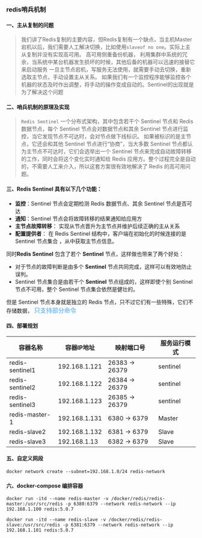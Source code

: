 ### redis哨兵机制

#### 一、主从复制的问题
>我们讲了Redis复制的主要内容，但Redis复制有一个缺点，当主机Master宕机以后，我们需要人工解决切换，比如使用`slaveof no one`。实际上主从复制并没有实现高可用。
高可用侧重备份机器， 利用集群中系统的冗余，当系统中某台机器发生损坏的时候，其他后备的机器可以迅速的接替它来启动服务
一旦主节点宕机，写服务无法使用，就需要手动去切换，重新选取主节点，手动设置主从关系。
如果我们有一个监控程序能够监控各个机器的状态及时作出调整，将手动的操作变成自动的。Sentinel的出现就是为了解决这个问题

#### 二、哨兵机制的原理及实现
> `Redis Sentinel` 一个分布式架构，其中包含若干个 Sentinel 节点和 Redis 数据节点，每个 Sentinel 节点会对数据节点和其余 Sentinel 节点进行监控，当它发现节点不可达时，会对节点做下线标识。
如果被标识的是主节点，它还会和其他 Sentinel 节点进行“协商”，当大多数 Sentinel 节点都认为主节点不可达时，它们会选举出一个 Sentinel 节点来完成自动故障转移的工作，同时会将这个变化实时通知给 Redis 应用方。整个过程完全是自动的，不需要人工来介入，所以这套方案很有效地解决了 Redis 的高可用问题。


#### 三、Redis Sentinel 具有以下几个功能：  

- **监控**：Sentinel 节点会定期检测 Redis 数据节点、其余 Sentinel 节点是否可达  
- **通知**：Sentinel 节点会将故障转移的结果通知给应用方   
- **主节点故障转移**：  实现从节点晋升为主节点并维护后续正确的主从关系  
- **配置提供者**：      在 Redis Sentinel 结构中，客户端在初始化的时候连接的是 Sentinel 节点集合 ，从中获取主节点信息。  


同时**Redis Sentinel** 包含了若个 **Sentinel** 节点，这样做也带来了两个好处：  

- 对于节点的故障判断是由多个 **Sentinel** 节点共同完成，这样可以有效地防止误判。
- Sentinel 节点集合是由若干个 **Sentinel** 节点组成的，这样即使个别 Sentinel 节点不可用，整个 Sentinel 节点集合依然是健壮的。  

但是 Sentinel 节点本身就是独立的 Redis 节点，只不过它们有一些特殊，它们不存储数据，<font face="微软雅黑" size = 3  color = #42A5F5> 只支持部分命令  </font>    


#### 四、部署规划  
	  
容器名称	| 容器IP地址	| 映射端口号	| 服务运行模式
------|------|------|------|
redis-sentinel1	 | 192.168.1.121	|26383  -> 26379	|sentinel
redis-sentinel2	 | 192.168.1.122	|26384  -> 26379	|sentinel
redis-sentinel3	 | 192.168.1.123	|26385  -> 26379	|sentinel
redis-master-1	 | 192.168.1.131	|6380  -> 6379	|Master
redis-slave2	 | 192.168.1.132	|6381  -> 6379	|Slave
redis-slave3	 | 192.168.1.13	    |6382  -> 6379	|Slave


#### 五、自定义网段
```shell
docker network create --subnet=192.168.1.0/24 redis-network
```

#### 六、docker-compose 编排容器
```shell
docker run -itd --name redis-master -v /docker/redis/redis-master:/usr/src/redis -p 6380:6379 --network redis-network --ip 192.168.1.100 redis:5.0.7

docker run -itd --name redis-slave -v /docker/redis/redis-slave:/usr/src/redis -p 6381:6379 --network redis-network --ip 192.168.1.101 redis:5.0.7

```

